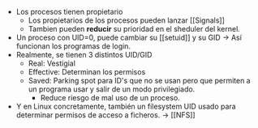 - Los procesos tienen propietario
	- Los propietarios de los procesos pueden lanzar [[Signals]]
	- Tambien pueden **reducir** su prioridad en el sheduler del kernel.
- Un proceso con UID=0, puede cambiar su [[setuid]] y su GID -> Así funcionan los programas de login.
- Realmente, se tienen 3 distintos UID/GID
	- Real: Vestigial
	- Effective: Determinan los permisos
	- Saved: Parking spot para ID's que no se usan pero que permiten a un programa usar y salir de un modo privilegiado.
		- Reduce riesgo de mal uso de un proceso.
- Y en Linux concretamente, también un filesystem UID usado para determinar permisos de acceso a ficheros. -> [[NFS]]
